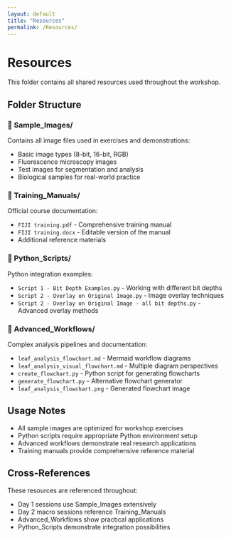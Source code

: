 ```yaml
---
layout: default
title: "Resources"
permalink: /Resources/
---
```


# Resources

This folder contains all shared resources used throughout the workshop.

## Folder Structure

### 📸 Sample_Images/
Contains all image files used in exercises and demonstrations:
- Basic image types (8-bit, 16-bit, RGB)
- Fluorescence microscopy images
- Test images for segmentation and analysis
- Biological samples for real-world practice

### 📖 Training_Manuals/
Official course documentation:
- `FIJI training.pdf` - Comprehensive training manual
- `FIJI training.docx` - Editable version of the manual
- Additional reference materials

### 🐍 Python_Scripts/
Python integration examples:
- `Script 1 - Bit Depth Examples.py` - Working with different bit depths
- `Script 2 - Overlay on Original Image.py` - Image overlay techniques
- `Script 2 - Overlay on Original Image - all bit depths.py` - Advanced overlay methods

### 🔗 Advanced_Workflows/
Complex analysis pipelines and documentation:
- `leaf_analysis_flowchart.md` - Mermaid workflow diagrams
- `leaf_analysis_visual_flowchart.md` - Multiple diagram perspectives
- `create_flowchart.py` - Python script for generating flowcharts
- `generate_flowchart.py` - Alternative flowchart generator
- `leaf_analysis_flowchart.png` - Generated flowchart image

## Usage Notes

- All sample images are optimized for workshop exercises
- Python scripts require appropriate Python environment setup
- Advanced workflows demonstrate real research applications
- Training manuals provide comprehensive reference material

## Cross-References

These resources are referenced throughout:
- Day 1 sessions use Sample_Images extensively
- Day 2 macro sessions reference Training_Manuals
- Advanced_Workflows show practical applications
- Python_Scripts demonstrate integration possibilities
